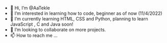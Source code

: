 - 👋 Hi, I’m @AaTekle
- 👀 I’m interested in learning how to code, beginner as of now (11/4/2022)
- 🌱 I’m currently learning HTML, CSS and Python, planning to learn JavaScript , C and Java soon!
- 💞️ I’m looking to collaborate on more projects.
- 📫 How to reach me ...

<!---
AaTekle/AaTekle is a ✨ special ✨ repository because its `README.md` (this file) appears on your GitHub profile.
You can click the Preview link to take a look at your changes.
--->
